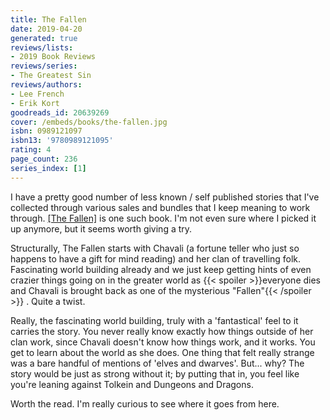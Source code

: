 ```yaml
---
title: The Fallen
date: 2019-04-20
generated: true
reviews/lists:
- 2019 Book Reviews
reviews/series:
- The Greatest Sin
reviews/authors:
- Lee French
- Erik Kort
goodreads_id: 20639269
cover: /embeds/books/the-fallen.jpg
isbn: 0989121097
isbn13: '9780989121095'
rating: 4
page_count: 236
series_index: [1]
---
```

I have a pretty good number of less known / self published stories that I've collected through various sales and bundles that I keep meaning to work through. [[The Fallen]]() is one such book. I'm not even sure where I picked it up anymore, but it seems worth giving a try.  

Structurally, The Fallen starts with Chavali (a fortune teller who just so happens to have a gift for mind reading) and her clan of travelling folk. Fascinating world building already and we just keep getting hints of even crazier things going on in the greater world as  {{< spoiler >}}everyone dies and Chavali is brought back as one of the mysterious "Fallen"{{< /spoiler >}}  . Quite a twist.  

<!--more-->

Really, the fascinating world building, truly with a 'fantastical' feel to it carries the story. You never really know exactly how things outside of her clan work, since Chavali doesn't know how things work, and it works. You get to learn about the world as she does. One thing that felt really strange was a bare handful of mentions of 'elves and dwarves'. But... why? The story would be just as strong without it; by putting that in, you feel like you're leaning against Tolkein and Dungeons and Dragons.  

Worth the read. I'm really curious to see where it goes from here.